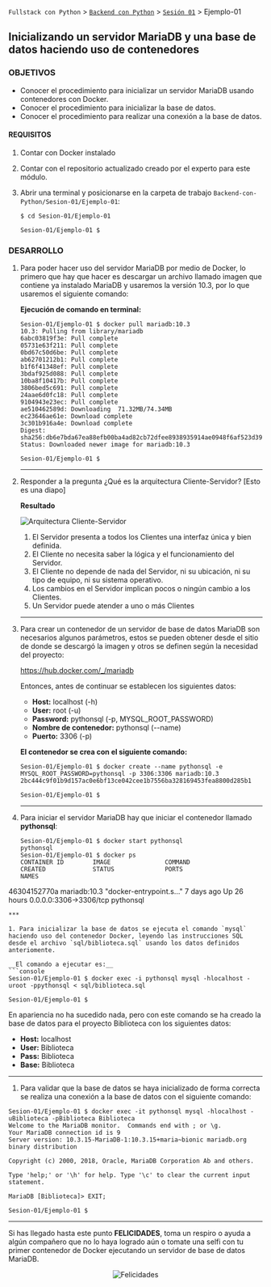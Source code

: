 `Fullstack con Python` > [`Backend con Python`](../../Readme.md) > [`Sesión 01`](../Readme.md) > Ejemplo-01

## Inicializando un servidor MariaDB y una base de datos haciendo uso de contenedores

### OBJETIVOS
- Conocer el procedimiento para inicializar un servidor MariaDB usando contenedores con Docker.
- Conocer el procedimiento para inicializar la base de datos.
- Conocer el procedimiento para realizar una conexión a la base de datos.

#### REQUISITOS
1. Contar con Docker instalado
1. Contar con el repositorio actualizado creado por el experto para este módulo.
1. Abrir una terminal y posicionarse en la carpeta de trabajo `Backend-con-Python/Sesion-01/Ejemplo-01`:

   ```console
   $ cd Sesion-01/Ejemplo-01

   Sesion-01/Ejemplo-01 $
   ```

### DESARROLLO
1. Para poder hacer uso del servidor MariaDB por medio de Docker, lo primero que hay que hacer es descargar un archivo llamado imagen que contiene ya instalado MariaDB y usaremos la versión 10.3, por lo que usaremos el siguiente comando:

   __Ejecución de comando en terminal:__

   ```console
   Sesion-01/Ejemplo-01 $ docker pull mariadb:10.3
   10.3: Pulling from library/mariadb
   6abc03819f3e: Pull complete
   05731e63f211: Pull complete
   0bd67c50d6be: Pull complete
   ab62701212b1: Pull complete
   b1f6f41348ef: Pull complete
   3bdaf925d088: Pull complete
   10ba8f10417b: Pull complete
   3806bed5c691: Pull complete
   24aae6d0fc18: Pull complete
   9104943e23ec: Pull complete
   ae510462589d: Downloading  71.32MB/74.34MB
   ec23646ae61e: Download complete
   3c301b916a4e: Download complete
   Digest: sha256:db6e7bda67ea88efb00ba4ad82cb72dfee8938935914ae0948f6af523d398ca2
   Status: Downloaded newer image for mariadb:10.3

   Sesion-01/Ejemplo-01 $  
   ```
   ***

1. Responder a la pregunta ¿Qué es la arquitectura Cliente-Servidor? [Esto es una diapo]

   __Resultado__

   ![Arquitectura Cliente-Servidor](assets/arquitectura-cliente-servidor.png)
   1. El Servidor presenta a todos los Clientes una interfaz única y bien definida.
   2. El Cliente no necesita saber la lógica y el funcionamiento del Servidor.
   3. El Cliente no depende de nada del Servidor, ni su ubicación, ni su tipo de equipo, ni su sistema operativo.
   4. Los cambios en el Servidor implican pocos o ningún cambio a los Clientes.
   5. Un Servidor puede atender a uno o más Clientes
   ***

1. Para crear un contenedor de un servidor de base de datos MariaDB son necesarios algunos parámetros, estos se pueden obtener desde el sitio de donde se descargó la imagen y otros se definen según la necesidad del proyecto:

   https://hub.docker.com/_/mariadb

   Entonces, antes de continuar se establecen los siguientes datos:
   - __Host:__ localhost (-h)
   - __User:__ root (-u)
   - __Password:__ pythonsql (-p, MYSQL_ROOT_PASSWORD)
   - __Nombre de contenedor:__ pythonsql (--name)
   - __Puerto:__ 3306 (-p)

   __El contenedor se crea con el siguiente comando:__

   ```console
   Sesion-01/Ejemplo-01 $ docker create --name pythonsql -e MYSQL_ROOT_PASSWORD=pythonsql -p 3306:3306 mariadb:10.3
   2bc444c9f01b9d157ac0e6bf13ce042cee1b7556ba328169453fea8800d285b1

   Sesion-01/Ejemplo-01 $
   ```
   ***

1. Para iniciar el servidor MariaDB hay que iniciar el contenedor llamado __pythonsql__:

   ```console
   Sesion-01/Ejemplo-01 $ docker start pythonsql
   pythonsql
   Sesion-01/Ejemplo-01 $ docker ps
   CONTAINER ID        IMAGE               COMMAND                  CREATED             STATUS              PORTS                    NAMES
46304152770a        mariadb:10.3        "docker-entrypoint.s…"   7 days ago          Up 26 hours         0.0.0.0:3306->3306/tcp   pythonsql
   ```
   ***

1. Para inicializar la base de datos se ejecuta el comando `mysql` haciendo uso del contenedor Docker, leyendo las instrucciones SQL desde el archivo `sql/biblioteca.sql` usando los datos definidos anteriomente.

   __El comando a ejecutar es:__
   ```console
   Sesion-01/Ejemplo-01 $ docker exec -i pythonsql mysql -hlocalhost -uroot -ppythonsql < sql/biblioteca.sql

   Sesion-01/Ejemplo-01 $
   ```

   En apariencia no ha sucedido nada, pero con este comando se ha creado la base de datos para el proyecto Biblioteca con los siguientes datos:
   - __Host:__ localhost
   - __User:__ Biblioteca
   - __Pass:__ Biblioteca
   - __Base:__ Biblioteca
   ***

1. Para validar que la base de datos se haya inicializado de forma correcta se realiza una conexión a la base de datos con el siguiente comando:

  ```console
  Sesion-01/Ejemplo-01 $ docker exec -it pythonsql mysql -hlocalhost -uBiblioteca -pBiblioteca Biblioteca
  Welcome to the MariaDB monitor.  Commands end with ; or \g.
  Your MariaDB connection id is 9
  Server version: 10.3.15-MariaDB-1:10.3.15+maria~bionic mariadb.org binary distribution

  Copyright (c) 2000, 2018, Oracle, MariaDB Corporation Ab and others.

  Type 'help;' or '\h' for help. Type '\c' to clear the current input statement.

  MariaDB [Biblioteca]> EXIT;

  Sesion-01/Ejemplo-01 $
  ```
  ***

Si has llegado hasta este punto __FELICIDADES__, toma un respiro o ayuda a algún compañero que no lo haya logrado aún o tomate una selfi con tu primer contenedor de Docker ejecutando un servidor de base de datos MariaDB.

<span style="display:block;text-align:center;">![Felicidades](assets/felicidades.png)</span>

